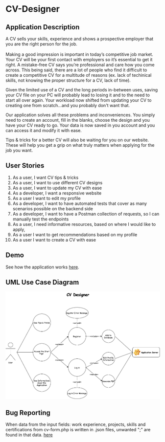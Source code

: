 # CV-Designer

## Application Description

A CV sells your skills, experience and shows a prospective employer that you are the right person for the job. \
\
  Making a good impression is important in today’s competitive job market. Your CV will be your first contact with employers so it’s essential to get it right.
  A mistake-free CV says you’re professional and care how you come across. This being said, there are a lot of people who find it difficult to create a competitive CV for a multitude of reasons (ex. lack of techinical skills, not knowing the proper structure 
  for a CV, lack of time).  
  
 Given the limited use of a CV and the long periods in-between uses, saving your CV file on your PC will probably lead to losing it and to the need to start all over again.
 Your workload now shifted from updating your CV to creating one from scratch...and you probably don't want that.
 
 Our application solves all these problems and inconveniences. You simply need to create an account, fill in the blanks, choose the design and you have your CV ready to go.
Your data is now saved in you account and you can access it and modify it with ease. 

Tips & tricks for a better CV will also be waiting for you on our website. These will help you get a grip on what truly matters when applying for the job you want.

## User Stories

1. As a user, I want CV tips & tricks
2. As a user, I want to use different CV designs
3. As a user, I want to update my CV with ease
4. As a developer, I want a responsive website
5. As a user I want to edit my profile
6. As a developer, I want to have automated tests that cover as many scenarios possible on the backend side
7. As a developer, I want to have a Postman collection of requests, so I can manually test the endpoints
8. As a user, I need informative resources, based on where I would like to apply,
9. As a user I want to get recommendations based on my profile
10. As a user I want to create a CV with ease


## Demo

See how the application works [here](https://youtu.be/IOQLh_iuB84). 

## UML Use Case Diagram
![alt text](https://github.com/mbxyz/1/blob/main/Cv%20Designer%20copy.png)

## Bug Reporting 

When data from the input fields: work experience, projects, skills and certifications from cv-form.php is written in .json files, unwanted ";" are found in that data.
[here](https://github.com/ANAF2/MDS/issues/8)
